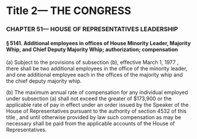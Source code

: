 
# Title 2— THE CONGRESS
### CHAPTER 51— HOUSE OF REPRESENTATIVES LEADERSHIP
#### § 5141. Additional employees in offices of House Minority Leader, Majority Whip, and Chief Deputy Majority Whip; authorization; compensation

(a) Subject to the provisions of subsection (b), effective March 1, 1977 , there shall be two additional employees in the office of the minority leader, and one additional employee each in the offices of the majority whip and the chief deputy majority whip.

(b) The maximum annual rate of compensation for any individual employed under subsection (a) shall not exceed the greater of $173,900 or the applicable rate of pay in effect under an order issued by the Speaker of the House of Representatives pursuant to the authority of section 4532 of this title , and until otherwise provided by law such compensation as may be necessary shall be paid from the applicable accounts of the House of Representatives.
